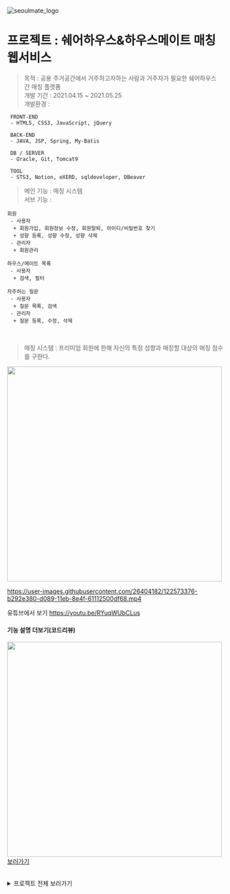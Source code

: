 ![seoulmate_logo](https://user-images.githubusercontent.com/26404182/122573257-8b3c1680-d089-11eb-8434-2e61e29a34f1.png)
# 프로젝트 : 쉐어하우스&하우스메이트 매칭 웹서비스
> 목적 : 공용 주거공간에서 거주하고자하는 사람과 거주자가 필요한 쉐어하우스 간 매칭 플랫폼   
> 개발 기간 : 2021.04.15 ~ 2021.05.25   
> 개발환경 : 
```
 FRONT-END
 - HTML5, CSS3, JavaScript, jQuery
 
 BACK-END
 - JAVA, JSP, Spring, My-Batis

 DB / SERVER
 - Oracle, Git, Tomcat9

 TOOL
 - STS3, Notion, eXERD, sqldeveloper, DBeaver
```
> 메인 기능 : 매칭 시스템   
> 서브 기능 : 
```
회원
 - 사용자
  + 회원가입, 회원정보 수정, 회원탈퇴, 아이디/비밀번호 찾기
  + 성향 등록, 성향 수정, 성향 삭제
 - 관리자
  + 회원관리
  
하우스/메이트 목록
 - 사용자
  + 검색, 필터
  
자주하는 질문
 - 사용자
  + 질문 목록, 검색
 - 관리자
  + 질문 등록, 수정, 삭제
```
<br/>

> 매칭 시스템
: 프리미엄 회원에 한해 자신의 특정 성향과 매칭할 대상의 매칭 점수를 구한다.   

<img src="https://user-images.githubusercontent.com/26404182/122633588-5c1eb700-d114-11eb-9b55-b8a7500dd3c5.png" height="500px"/>

<br/>

https://user-images.githubusercontent.com/26404182/122573376-b292e380-d089-11eb-8e4f-61112500df68.mp4

유튜브에서 보기 <a href="https://youtu.be/RYuqWUbCLus">https://youtu.be/RYuqWUbCLus</a>

#### 기능 설명 더보기(코드리뷰)
<a href="https://www.notion.so/abcdqwer/SEOULMATE-fcb5483b09e0418699e373c0f7027de1"><img src="https://user-images.githubusercontent.com/26404182/122635357-5fb73b80-d11e-11eb-8594-7f031e19c6ed.png" width="500px"/><br/>보러가기</a>

<br/>

<details>
 <summary>프로젝트 전체 보러가기</summary>
 <a href="https://github.com/ndamiz/SeoulMate"><img src="https://user-images.githubusercontent.com/26404182/122634266-2380dc80-d118-11eb-96e4-ec5b60997d39.png" height="16px"/>Git 보러가기</a>
 <a href="https://www.youtube.com/watch?v=jKCMvFVKejo"><img src="https://user-images.githubusercontent.com/26404182/122664484-ac614c00-d1dc-11eb-80c6-fdad21a4b924.png" height="16px"/>발표 영상 보러가기</a>
</details>
